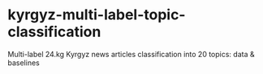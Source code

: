 # kyrgyz-multi-label-topic-classification
Multi-label 24.kg Kyrgyz news articles classification into 20 topics: data &amp; baselines
